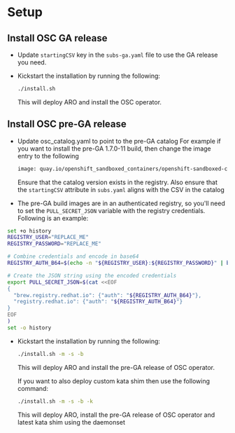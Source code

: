 # Setup

## Install OSC GA release

- Update `startingCSV` key in the `subs-ga.yaml` file to use the GA release you need.

- Kickstart the installation by running the following:

  ```sh
  ./install.sh
  ```

  This will deploy ARO and install the OSC operator.

## Install OSC pre-GA release

- Update osc_catalog.yaml to point to the pre-GA catalog
  For example if you want to install the pre-GA 1.7.0-11 build, then change the
  image entry to the following

  ```sh
  image: quay.io/openshift_sandboxed_containers/openshift-sandboxed-containers-operator-catalog:1.7.0-11
  ```

  Ensure that the catalog version exists in the registry.
  Also ensure that the `startingCSV` attribute in `subs.yaml` aligns with the CSV in the catalog

- The pre-GA build images are in an authenticated registry, so you'll need to
  set the `PULL_SECRET_JSON` variable with the registry credentials. Following is an example:

```sh
set +o history
REGISTRY_USER="REPLACE_ME"
REGISTRY_PASSWORD="REPLACE_ME"

# Combine credentials and encode in base64
REGISTRY_AUTH_B64=$(echo -n "${REGISTRY_USER}:${REGISTRY_PASSWORD}" | base64)

# Create the JSON string using the encoded credentials
export PULL_SECRET_JSON=$(cat <<EOF
{
  "brew.registry.redhat.io": {"auth": "${REGISTRY_AUTH_B64}"},
  "registry.redhat.io": {"auth": "${REGISTRY_AUTH_B64}"}
}
EOF
)
set -o history

```

- Kickstart the installation by running the following:

  ```sh
  ./install.sh -m -s -b
  ```

  This will deploy ARO and install the pre-GA release of OSC operator.

  If you want to also deploy custom kata shim then use the following command:
  ```sh
  ./install.sh -m -s -b -k
   ```

  This will deploy ARO, install the pre-GA release of OSC operator and latest kata shim
  using the daemonset
